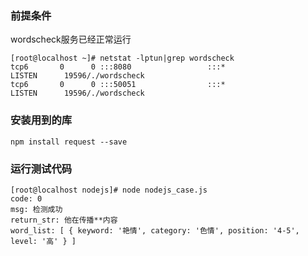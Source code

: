 
### 前提条件
wordscheck服务已经正常运行
```shell
[root@localhost ~]# netstat -lptun|grep wordscheck
tcp6       0      0 :::8080                 :::*                    LISTEN      19596/./wordscheck  
tcp6       0      0 :::50051                :::*                    LISTEN      19596/./wordscheck 
```

### 安装用到的库
`npm install request --save`

### 运行测试代码
```shell
[root@localhost nodejs]# node nodejs_case.js 
code: 0
msg: 检测成功
return_str: 他在传播**内容
word_list: [ { keyword: '艳情', category: '色情', position: '4-5', level: '高' } ]
```

